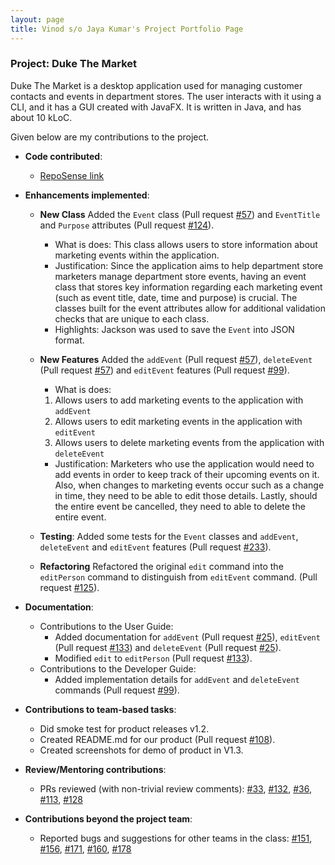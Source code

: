 ```yaml
---
layout: page
title: Vinod s/o Jaya Kumar's Project Portfolio Page
---
```


### Project: Duke The Market

Duke The Market is a desktop application used for managing customer contacts and events in department stores.
The user interacts with it using a CLI, and it has a GUI created with JavaFX.
It is written in Java, and has about 10 kLoC.

Given below are my contributions to the project.

* **Code contributed**:
    * [RepoSense link](https://nus-cs2103-ay2223s1.github.io/tp-dashboard/?search=Vinodjayakumar124&breakdown=true)

* **Enhancements implemented**:
    * **New Class** Added the `Event` class (Pull request [#57](https://github.com/AY2223S1-CS2103-F09-2/tp/pull/57))
  and `EventTitle` and `Purpose` attributes (Pull request [#124](https://github.com/AY2223S1-CS2103-F09-2/tp/pull/124)).
      * What is does: This class allows users to store information about marketing events within the application.
      * Justification: Since the application aims to help department store marketers manage department store events,
        having an event class that stores key information regarding each marketing event (such as event title, date, time
        and purpose) is crucial. The classes built for the event attributes allow for additional validation checks that are
        unique to each class.
      * Highlights: Jackson was used to save the `Event` into JSON format.

    * **New Features** Added the `addEvent` (Pull request [#57](https://github.com/AY2223S1-CS2103-F09-2/tp/pull/57)), 
  `deleteEvent` (Pull request [#57](https://github.com/AY2223S1-CS2103-F09-2/tp/pull/57)) and `editEvent` features 
  (Pull request [#99](https://github.com/AY2223S1-CS2103-F09-2/tp/pull/99)).
      * What is does:  
      1. Allows users to add marketing events to the application with `addEvent`
      2. Allows users to edit marketing events in the application with `editEvent`
      3. Allows users to delete marketing events from the application with `deleteEvent`
      * Justification: Marketers who use the application would need to add events in order to keep track of their 
      upcoming events on it. Also, when changes to marketing events occur such as a change in time, they need to be 
      able to edit those details. Lastly, should the entire event be cancelled, they need to able to delete the entire 
      event.
      
    * **Testing**: Added some tests for the `Event` classes and `addEvent`, `deleteEvent` and `editEvent` features
  (Pull request [#233](https://github.com/AY2223S1-CS2103-F09-2/tp/pull/233)).

    * **Refactoring** Refactored the original `edit` command into the `editPerson` command to distinguish from 
  `editEvent` command. (Pull request [#125](https://github.com/AY2223S1-CS2103-F09-2/tp/pull/125)).

* **Documentation**:
    * Contributions to the User Guide:
        * Added documentation for `addEvent` (Pull request [#25](https://github.com/AY2223S1-CS2103-F09-2/tp/pull/25)), 
      `editEvent` (Pull request [#133](https://github.com/AY2223S1-CS2103-F09-2/tp/pull/133)) 
      and `deleteEvent` (Pull request [#25](https://github.com/AY2223S1-CS2103-F09-2/tp/pull/25)).
        * Modified `edit` to `editPerson` (Pull request [#133](https://github.com/AY2223S1-CS2103-F09-2/tp/pull/133)).
    * Contributions to the Developer Guide:
        * Added implementation details for `addEvent` and `deleteEvent` commands (Pull request [#99](https://github.com/AY2223S1-CS2103-F09-2/tp/pull/99)).

* **Contributions to team-based tasks**:
    * Did smoke test for product releases v1.2.
    * Created README.md for our product (Pull request [#108](https://github.com/AY2223S1-CS2103-F09-2/tp/pull/108)).
    * Created screenshots for demo of product in V1.3.

* **Review/Mentoring contributions**:
  * PRs reviewed (with non-trivial review comments):
    [#33](https://github.com/AY2223S1-CS2103-F09-2/tp/pull/33),
    [#132](https://github.com/AY2223S1-CS2103-F09-2/tp/pull/132),
    [#36](https://github.com/AY2223S1-CS2103-F09-2/tp/pull/36#pullrequestreview-1125497674),
    [#113](https://github.com/AY2223S1-CS2103-F09-2/tp/pull/113#pullrequestreview-1154359283),
    [#128](https://github.com/AY2223S1-CS2103-F09-2/tp/pull/128)

* **Contributions beyond the project team**:
  * Reported bugs and suggestions for other teams in the class:
    [#151](https://github.com/AY2223S1-CS2103T-T09-3/tp/issues/151),
    [#156](https://github.com/AY2223S1-CS2103T-T09-3/tp/issues/156),
    [#171](https://github.com/AY2223S1-CS2103T-T09-3/tp/issues/171),
    [#160](https://github.com/AY2223S1-CS2103T-T09-3/tp/issues/160),
    [#178](https://github.com/AY2223S1-CS2103T-T09-3/tp/issues/178)
